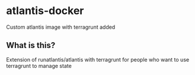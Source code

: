 # atlantis-docker
Custom atlantis image with terragrunt added

## What is this?
Extension of runatlantis/atlantis with terragrunt for people who want to use terragrunt to manage state
